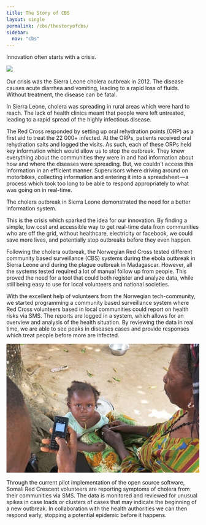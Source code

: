 ```yaml
---
title: The Story of CBS
layout: single
permalink: /cbs/thestoryofcbs/
sidebar:
  nav: "cbs"
---
```


Innovation often starts with a crisis.

 <a href="/assets/images/cbs_blog_pic_1.png"><img src="/assets/images/cbs_blog_pic_1.png"></a>

Our crisis was the Sierra Leone cholera outbreak in 2012. The disease causes acute diarrhea and vomiting, leading to a rapid loss of fluids. Without treatment, the disease can be fatal.

In Sierra Leone, cholera was spreading in rural areas which were hard to reach. The lack of health clinics meant that people were left untreated, leading to a rapid spread of the highly infectious disease.

The Red Cross responded by setting up oral rehydration points (ORP) as a first aid to treat the 22 000+ infected. At the ORPs, patients received oral rehydration salts and logged the visits. As such, each of these ORPs held key information which would allow us to stop the outbreak. They knew everything about the communities they were in and had information about how and where the diseases were spreading. But, we couldn’t access this information in an efficient manner. Supervisors where driving around on motorbikes, collecting information and entering it into a spreadsheet — a process which took too long to be able to respond appropriately to what was going on in real-time.

The cholera outbreak in Sierra Leone demonstrated the need for a better information system.

This is the crisis which sparked the idea for our innovation. By finding a simple, low cost and accessible way to get real-time data from communities who are off the grid, without healthcare, electricity or facebook, we could save more lives, and potentially stop outbreaks before they even happen. 

Following the cholera outbreak, the Norwegian Red Cross tested different community based surveillance (CBS) systems during the ebola outbreak in Sierra Leone and during the plague outbreak in Madagascar. However, all the systems tested required a lot of manual follow up from people. This proved the need for a tool that could both register and analyze data, while still being easy to use for local volunteers and national societies.

With the excellent help of volunteers from the Norwegian tech-community, we started programming a community based surveillance system where Red Cross volunteers based in local communities could report on health risks via SMS. The reports are logged in a system, which allows for an overview and analysis of the health situation. By reviewing the data in real time, we are able to see peaks in diseases cases and provide responses which treat people before more are infected.

 <a href="/assets/images/Skjermbilde.PNG"><img src="/assets/images/Skjermbilde.PNG"></a>

Through the current pilot implementation of the open source software, Somali Red Crescent volunteers are reporting symptoms of cholera from their communities via SMS. The data is monitored and reviewed for unusual spikes in case loads or clusters of cases that may indicate the beginning of a new outbreak. In collaboration with the health authorities we can then respond early, stopping a potential epidemic before it happens.

